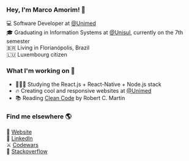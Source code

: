 ### Hey, I'm Marco Amorim! 👋


💻 Software Developer at [@Unimed](https://www.linkedin.com/company/unimeddobrasil/) <br>
🎓 Graduating in Information Systems at [@Unisul](http://www.unisul.br/), currently on the 7th semester <br>
🇧🇷 Living in Florianópolis, Brazil <br>
🇱🇺 Luxembourg citizen

### What I'm working on 🔧


- 👨🏻‍💻 Studying the React.js + React-Native + Node.js stack
- 🔥 Creating cool and responsive websites at [@Unimed](https://www.linkedin.com/company/unimeddobrasil/)
- 📚 Reading [Clean Code](https://www.amazon.com/Clean-Code-Handbook-Software-Craftsmanship-ebook/dp/B001GSTOAM/) by Robert C. Martin

### Find me elsewhere 🌎


🚀 [Website](https://marcoamorim.com/) <br>
💼 [LinkedIn](https://www.linkedin.com/in/marcoamorim95/) <br>
⚔️ [Codewars](https://www.codewars.com/users/marco-amorim) <br>
🔎 [Stackoverflow](https://stackoverflow.com/users/12823161/marco-amorim)
